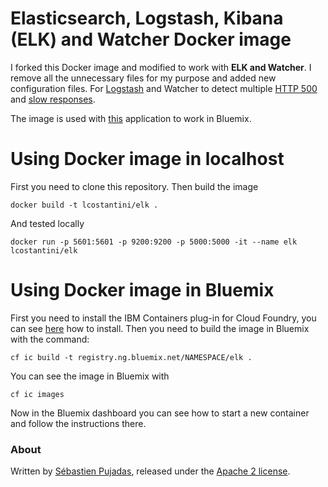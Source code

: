 # Elasticsearch, Logstash, Kibana (ELK) and Watcher Docker image

I forked this Docker image and modified to work with **ELK and Watcher**.
I remove all the unnecessary files for my purpose and added new configuration
files. For [Logstash](https://github.com/lcostantini/elk-docker/blob/master/logstash.conf)
and Watcher to detect multiple [HTTP 500](https://github.com/lcostantini/elk-docker/blob/master/500_watch)
and [slow responses](https://github.com/lcostantini/elk-docker/blob/master/slow_requests_watch).

The image is used with [this](https://github.com/lcostantini/anomaly-detection) application to work in Bluemix.

# Using Docker image in localhost
First you need to clone this repository.
Then build the image
```
docker build -t lcostantini/elk .
```

And tested locally
```
docker run -p 5601:5601 -p 9200:9200 -p 5000:5000 -it --name elk lcostantini/elk
```

# Using Docker image in Bluemix
First you need to install the IBM Containers plug-in for Cloud Foundry, you can see
[here](https://console.ng.bluemix.net/docs/containers/container_cli_ov.html#container_cli_cfic_install)
how to install.
Then you need to build the image in Bluemix with the command:
```
cf ic build -t registry.ng.bluemix.net/NAMESPACE/elk .
```

You can see the image in Bluemix with
```
cf ic images
```

Now in the Bluemix dashboard you can see how to start a new container and follow the instructions there.

### About
Written by [Sébastien Pujadas](https://pujadas.net), released under the [Apache 2 license](https://www.apache.org/licenses/LICENSE-2.0).
